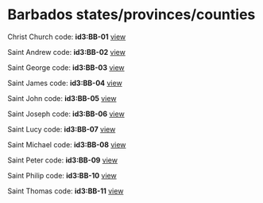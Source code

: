 # Barbados states/provinces/counties
Christ Church     code: **id3:BB-01**     [view](../export/geojson/medium/id3/bb/01.geojson)     


Saint Andrew     code: **id3:BB-02**     [view](../export/geojson/medium/id3/bb/02.geojson)     


Saint George     code: **id3:BB-03**     [view](../export/geojson/medium/id3/bb/03.geojson)     


Saint James     code: **id3:BB-04**     [view](../export/geojson/medium/id3/bb/04.geojson)     


Saint John     code: **id3:BB-05**     [view](../export/geojson/medium/id3/bb/05.geojson)     


Saint Joseph     code: **id3:BB-06**     [view](../export/geojson/medium/id3/bb/06.geojson)     


Saint Lucy     code: **id3:BB-07**     [view](../export/geojson/medium/id3/bb/07.geojson)     


Saint Michael     code: **id3:BB-08**     [view](../export/geojson/medium/id3/bb/08.geojson)     


Saint Peter     code: **id3:BB-09**     [view](../export/geojson/medium/id3/bb/09.geojson)     


Saint Philip     code: **id3:BB-10**     [view](../export/geojson/medium/id3/bb/10.geojson)     


Saint Thomas     code: **id3:BB-11**     [view](../export/geojson/medium/id3/bb/11.geojson)     

